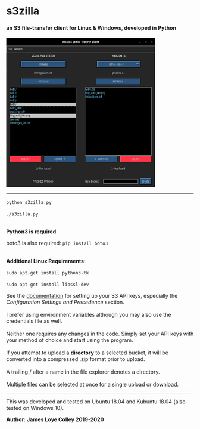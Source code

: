 # s3zilla
#### an S3 file-transfer client for Linux & Windows, developed in Python

<img src="https://github.com/rootVIII/s3zilla/blob/master/sc.png" alt="ex" height="400" width="400">
<hr>


<code>python s3zilla.py</code>

<code>./s3zilla.py</code>

<br>
<strong>Python3 is required</strong>


boto3 is also required:  <code>pip install boto3</code>

<br>
<strong>Additional Linux Requirements:</strong>

<code>sudo apt-get install python3-tk</code>

<code>sudo apt-get install libssl-dev</code>


See the <a href="https://docs.aws.amazon.com/cli/latest/userguide/cli-chap-configure.html">documentation</a>
for setting up your S3 API keys, especially the
<i>Configuration Settings and Precedence</i> section.
<br><br>
I prefer using environment variables although you may
also use the credentials file as well.
<br><br>
Neither one requires any changes in the code.
Simply set your API keys with your method of choice
and start using the program.
<br><br>
If you attempt to upload a <b>directory</b> to a selected bucket, it will
be converted into a compressed .zip format prior to upload.
<br><br>
A trailing / after a name in the file explorer denotes a directory.
<br><br>
Multiple files can be selected at once for a single upload or download.
<hr>

This was developed and tested on Ubuntu 18.04 and Kubuntu 18.04 (also tested on Windows 10).

<b>Author: James Loye Colley  2019-2020</b>
